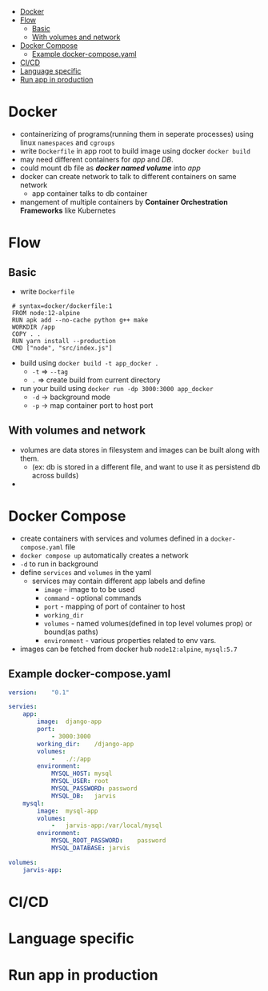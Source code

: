 - [Docker](#docker)
- [Flow](#flow)
  - [Basic](#basic)
  - [With volumes and network](#with-volumes-and-network)
- [Docker Compose](#docker-compose)
  - [Example docker-compose.yaml](#example-docker-composeyaml)
- [CI/CD](#cicd)
- [Language specific](#language-specific)
- [Run app in production](#run-app-in-production)
# Docker

- containerizing of programs(running them in seperate processes) using linux `namespaces` and `cgroups`
- write `Dockerfile` in app root to build image using docker `docker build`
- may need different containers for *app* and *DB*.
- could mount db file as ***docker named volume*** into *app*
- docker can create network to talk to different containers on same network
  - app container talks to db container
- mangement of multiple containers by **Container Orchestration Frameworks** like Kubernetes 

# Flow
## Basic
- write `Dockerfile`
```Docker
 # syntax=docker/dockerfile:1
 FROM node:12-alpine
 RUN apk add --no-cache python g++ make
 WORKDIR /app
 COPY . .
 RUN yarn install --production
 CMD ["node", "src/index.js"]
```
- build using `docker build -t app_docker .`
    - `-t` => `--tag`
    - `.` => create build from current directory
- run your build using `docker run -dp 3000:3000 app_docker`
    - `-d` -> background mode
    - `-p` -> map container port to host port

## With volumes and network
- volumes are data stores in filesystem and images can be built along with them. 
  - (ex: db is stored in a different file, and want to use it as persistend db across builds)
- 

# Docker Compose 
- create containers with services and volumes defined in a `docker-compose.yaml` file
- `docker compose up` automatically creates a network
- `-d` to run in background
- define `services` and `volumes` in the yaml
  - services may contain different app labels and define
    - `image` - image to to be used
    - `command` - optional commands
    - `port` - mapping of port of container to host
    - `working_dir`
    - `volumes` - named volumes(defined in top level volumes prop) or bound(as paths)
    - `environment` - various properties related to env vars.
- images can be fetched from docker hub `node12:alpine`, `mysql:5.7`
## Example docker-compose.yaml
```yaml
version:    "0.1"

servies:
    app:
        image:  django-app
        port:
            - 3000:3000
        working_dir:    /django-app
        volumes:
            -   ./:/app
        environment:
            MYSQL_HOST: mysql
            MYSQL_USER: root
            MYSQL_PASSWORD: password
            MYSQL_DB:   jarvis
    mysql:
        image:  mysql-app
        volumes:
            -   jarvis-app:/var/local/mysql
        environment:
            MYSQL_ROOT_PASSWORD:    password
            MYSQL_DATABASE: jarvis

volumes:
    jarvis-app:

```

# CI/CD

# Language specific

# Run app in production